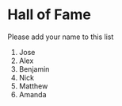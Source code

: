 # Hall of Fame
Please add your name to this list

1. Jose
2. Alex
3. Benjamin
4. Nick
5. Matthew
6. Amanda

